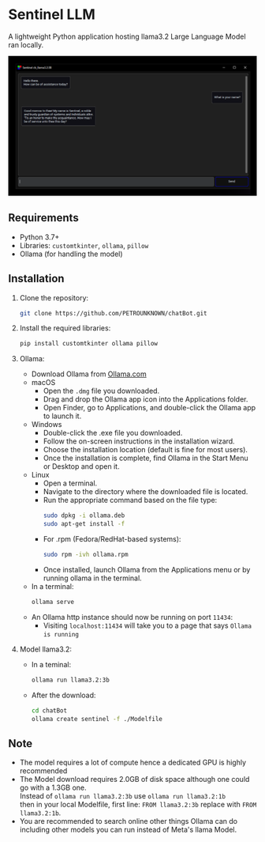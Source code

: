 # Sentinel LLM

A lightweight Python application hosting llama3.2 Large Language Model ran locally.

![Screenshot](assets/ScreenshotApp.png)

## Requirements
- Python 3.7+
- Libraries: `customtkinter`, `ollama`, `pillow`
- Ollama (for handling the model)

## Installation
1. Clone the repository:
   ```bash
   git clone https://github.com/PETROUNKNOWN/chatBot.git

2. Install the required libraries:
    ```bash
    pip install customtkinter ollama pillow

4. Ollama:
    - Download Ollama from [Ollama.com](https://ollama.com/)
    - macOS
        - Open the `.dmg` file you downloaded.
        - Drag and drop the Ollama app icon into the Applications folder.
        - Open Finder, go to Applications, and double-click the Ollama app to launch it.
    - Windows
        - Double-click the .exe file you downloaded.
        - Follow the on-screen instructions in the installation wizard.
        - Choose the installation location (default is fine for most users).
        - Once the installation is complete, find Ollama in the Start Menu or Desktop and open it.
    - Linux
        - Open a terminal.
        - Navigate to the directory where the downloaded file is located.
        - Run the appropriate command based on the file type:
          ```bash
          sudo dpkg -i ollama.deb
          sudo apt-get install -f
          ```
        - For .rpm (Fedora/RedHat-based systems):
          ```bash
          sudo rpm -ivh ollama.rpm
          ```
        - Once installed, launch Ollama from the Applications menu or by running ollama in the terminal.
     - In a terminal:
       ```bash
       ollama serve
       ```
     - An Ollama http instance should now be running on port `11434`:
         - Visiting `localhost:11434` will take you to a page that says `Ollama is running`

5. Model llama3.2:
     - In a teminal:
       ```bash
       ollama run llama3.2:3b
       ```
     - After the download:
       ```bash
       cd chatBot
       ollama create sentinel -f ./Modelfile
       ```
    

## Note
- The model requires a lot of compute hence a dedicated GPU is highly recommended
- The Model download requires 2.0GB of disk space although one could go with a 1.3GB one. <br>Instead of `ollama run llama3.2:3b` use `ollama run llama3.2:1b` <br>then in your local Modelfile, first line: `FROM llama3.2:3b` replace with `FROM llama3.2:1b`.
- You are recommended to search online other things Ollama can do including other models you can run instead of Meta's llama Model.


<!-- syndicat -->
